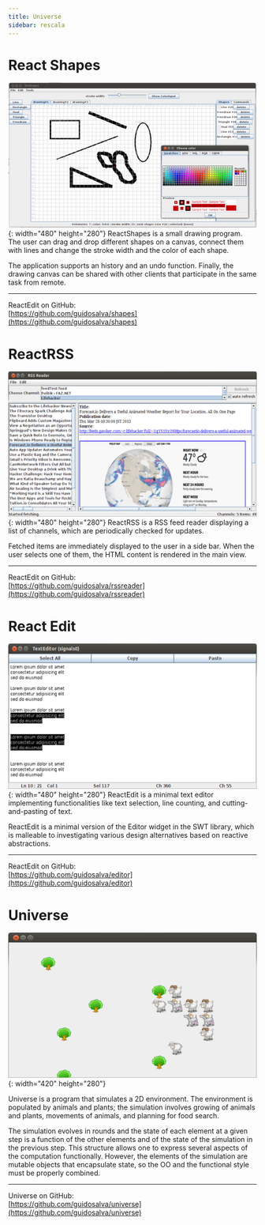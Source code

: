 ```yaml
---
title: Universe
sidebar: rescala
---
```

# React Shapes

![Shapes](./images/shapes.png){: width="480" height="280"}
ReactShapes is a small
drawing program. The user can drag and drop
different shapes on a canvas, connect them with
lines and change the stroke width and the color of
each shape.

The application supports an history and an undo
function. Finally, the drawing canvas can be shared with
other clients that participate in the same task from
remote.

---
ReactEdit on GitHub:  
[https://github.com/guidosalva/shapes](https://github.com/guidosalva/shapes)

# ReactRSS

![RSS Reader](./images/rssreader.png){: width="480" height="280"}
ReactRSS is a RSS feed
reader displaying a list of channels, which are
periodically checked for updates.

Fetched items are immediately displayed to the user in a
side bar. When the user selects one of them, the HTML
content is rendered in the main view.

---
ReactEdit on GitHub:  
[https://github.com/guidosalva/rssreader](https://github.com/guidosalva/rssreader)

# React Edit
![Editor](./images/editor.png){: width="480" height="280"}
ReactEdit is a minimal text editor implementing
functionalities like text selection, line counting, and
cutting-and-pasting of text.

ReactEdit is a minimal version of the Editor widget in the
SWT library, which is malleable to investigating various
design alternatives based on reactive abstractions.

---
ReactEdit on GitHub:  
[https://github.com/guidosalva/editor](https://github.com/guidosalva/editor)

# Universe

![Universe](./images/universe.png){: width="420" height="280"}

Universe is a program that simulates a 2D
environment. The environment is populated by animals and plants; the
simulation involves growing of animals and plants, movements of
animals, and planning for food search.

The simulation evolves in rounds and the state of each
element at a given step is a function of the other
elements and of the state of the simulation in the
previous step. This structure allows one to express
several aspects of the computation functionally. However,
the elements of the simulation are mutable objects that
encapsulate state, so the OO and the functional style must
be properly combined.

---
Universe on GitHub:  
[https://github.com/guidosalva/universe](https://github.com/guidosalva/universe)